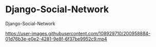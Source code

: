 # Django-Social-Network
Django-Social-Network




https://user-images.githubusercontent.com/108929710/200958884-01d76b3e-e0e2-4281-9e8f-6f37be9952c9.mp4

